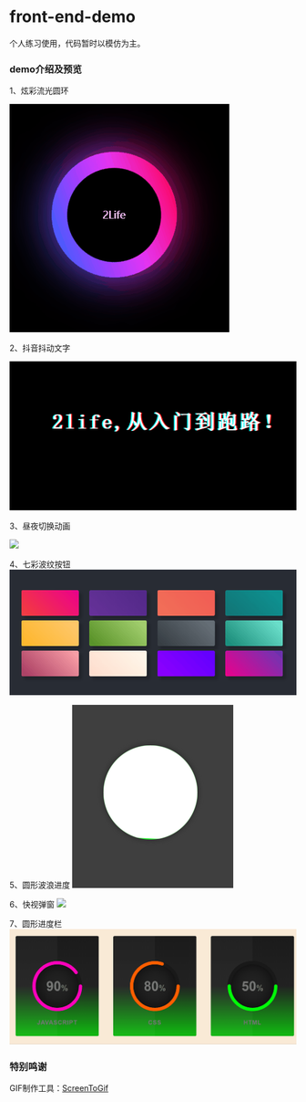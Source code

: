 # front-end-demo
个人练习使用，代码暂时以模仿为主。

### demo介绍及预览

1、炫彩流光圆环

![](https://github.com/2lifetop/front-end-demo/blob/master/demo001/demo001.gif)

2、抖音抖动文字

![](https://github.com/2lifetop/front-end-demo/blob/master/demo002/demo002.gif)

3、昼夜切换动画

![](https://github.com/2lifetop/front-end-demo/blob/master/demo003/demo003.gif)

4、七彩波纹按钮
![](https://github.com/2lifetop/front-end-demo/blob/master/demo004/demo004.gif)

5、圆形波浪进度
![](https://github.com/2lifetop/front-end-demo/blob/master/demo005/demo005.gif)

6、快视弹窗
![](https://github.com/2lifetop/front-end-demo/blob/master/demo006/demo006.gif)

7、圆形进度栏
![](https://github.com/2lifetop/front-end-demo/blob/master/demo007/demo007.gif)

### 特别鸣谢
GIF制作工具：[ScreenToGif](https://github.com/NickeManarin/ScreenToGif/)

